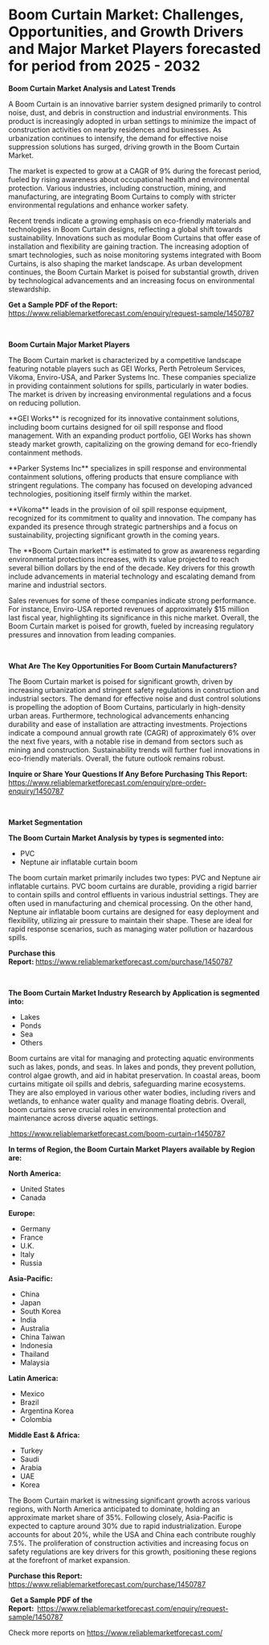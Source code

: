 <p><h1>Boom Curtain Market: Challenges, Opportunities, and Growth Drivers and Major Market Players forecasted for period from 2025 - 2032</h1></p><p><strong>Boom Curtain Market Analysis and Latest Trends</strong></p>
<p><p>A Boom Curtain is an innovative barrier system designed primarily to control noise, dust, and debris in construction and industrial environments. This product is increasingly adopted in urban settings to minimize the impact of construction activities on nearby residences and businesses. As urbanization continues to intensify, the demand for effective noise suppression solutions has surged, driving growth in the Boom Curtain Market.</p><p>The market is expected to grow at a CAGR of 9% during the forecast period, fueled by rising awareness about occupational health and environmental protection. Various industries, including construction, mining, and manufacturing, are integrating Boom Curtains to comply with stricter environmental regulations and enhance worker safety. </p><p>Recent trends indicate a growing emphasis on eco-friendly materials and technologies in Boom Curtain designs, reflecting a global shift towards sustainability. Innovations such as modular Boom Curtains that offer ease of installation and flexibility are gaining traction. The increasing adoption of smart technologies, such as noise monitoring systems integrated with Boom Curtains, is also shaping the market landscape. As urban development continues, the Boom Curtain Market is poised for substantial growth, driven by technological advancements and an increasing focus on environmental stewardship.</p></p>
<p><strong>Get a Sample PDF of the Report:&nbsp;</strong> <a href="https://www.reliablemarketforecast.com/enquiry/request-sample/1450787?utm_campaign=2925&utm_medium=2&utm_source=Github&utm_content=ia&utm_term=02042025&utm_id=boom-curtain">https://www.reliablemarketforecast.com/enquiry/request-sample/1450787</a></p>
<p>&nbsp;</p>
<p><strong>Boom Curtain Major Market Players</strong></p>
<p><p>The Boom Curtain market is characterized by a competitive landscape featuring notable players such as GEI Works, Perth Petroleum Services, Vikoma, Enviro-USA, and Parker Systems Inc. These companies specialize in providing containment solutions for spills, particularly in water bodies. The market is driven by increasing environmental regulations and a focus on reducing pollution.</p><p>**GEI Works** is recognized for its innovative containment solutions, including boom curtains designed for oil spill response and flood management. With an expanding product portfolio, GEI Works has shown steady market growth, capitalizing on the growing demand for eco-friendly containment methods. </p><p>**Parker Systems Inc** specializes in spill response and environmental containment solutions, offering products that ensure compliance with stringent regulations. The company has focused on developing advanced technologies, positioning itself firmly within the market.</p><p>**Vikoma** leads in the provision of oil spill response equipment, recognized for its commitment to quality and innovation. The company has expanded its presence through strategic partnerships and a focus on sustainability, projecting significant growth in the coming years.</p><p>The **Boom Curtain market** is estimated to grow as awareness regarding environmental protections increases, with its value projected to reach several billion dollars by the end of the decade. Key drivers for this growth include advancements in material technology and escalating demand from marine and industrial sectors.</p><p>Sales revenues for some of these companies indicate strong performance. For instance, Enviro-USA reported revenues of approximately $15 million last fiscal year, highlighting its significance in this niche market. Overall, the Boom Curtain market is poised for growth, fueled by increasing regulatory pressures and innovation from leading companies.</p></p>
<p>&nbsp;</p>
<p><strong>What Are The Key Opportunities For Boom Curtain Manufacturers?</strong></p>
<p><p>The Boom Curtain market is poised for significant growth, driven by increasing urbanization and stringent safety regulations in construction and industrial sectors. The demand for effective noise and dust control solutions is propelling the adoption of Boom Curtains, particularly in high-density urban areas. Furthermore, technological advancements enhancing durability and ease of installation are attracting investments. Projections indicate a compound annual growth rate (CAGR) of approximately 6% over the next five years, with a notable rise in demand from sectors such as mining and construction. Sustainability trends will further fuel innovations in eco-friendly materials. Overall, the future outlook remains robust.</p></p>
<p><strong>Inquire or Share Your Questions If Any Before Purchasing This Report:</strong> <a href="https://www.reliablemarketforecast.com/enquiry/pre-order-enquiry/1450787?utm_campaign=2925&utm_medium=2&utm_source=Github&utm_content=ia&utm_term=02042025&utm_id=boom-curtain">https://www.reliablemarketforecast.com/enquiry/pre-order-enquiry/1450787</a></p>
<p>&nbsp;</p>
<p><strong>Market Segmentation</strong></p>
<p><strong>The Boom Curtain Market Analysis by types is segmented into:</strong></p>
<p><ul><li>PVC</li><li>Neptune air inflatable curtain boom</li></ul></p>
<p><p>The boom curtain market primarily includes two types: PVC and Neptune air inflatable curtains. PVC boom curtains are durable, providing a rigid barrier to contain spills and control effluents in various industrial settings. They are often used in manufacturing and chemical processing. On the other hand, Neptune air inflatable boom curtains are designed for easy deployment and flexibility, utilizing air pressure to maintain their shape. These are ideal for rapid response scenarios, such as managing water pollution or hazardous spills.</p></p>
<p><strong>Purchase this Report:&nbsp;</strong><a href="https://www.reliablemarketforecast.com/purchase/1450787?utm_campaign=2925&utm_medium=2&utm_source=Github&utm_content=ia&utm_term=02042025&utm_id=boom-curtain">https://www.reliablemarketforecast.com/purchase/1450787</a></p>
<p>&nbsp;</p>
<p><strong>The Boom Curtain Market Industry Research by Application is segmented into:</strong></p>
<p><ul><li>Lakes</li><li>Ponds</li><li>Sea</li><li>Others</li></ul></p>
<p><p>Boom curtains are vital for managing and protecting aquatic environments such as lakes, ponds, and seas. In lakes and ponds, they prevent pollution, control algae growth, and aid in habitat preservation. In coastal areas, boom curtains mitigate oil spills and debris, safeguarding marine ecosystems. They are also employed in various other water bodies, including rivers and wetlands, to enhance water quality and manage floating debris. Overall, boom curtains serve crucial roles in environmental protection and maintenance across diverse aquatic settings.</p></p>
<p><a href="https://www.reliablemarketforecast.com/boom-curtain-r1450787?utm_campaign=2925&utm_medium=2&utm_source=Github&utm_content=ia&utm_term=02042025&utm_id=boom-curtain">&nbsp;https://www.reliablemarketforecast.com/boom-curtain-r1450787</a></p>
<p><strong>In terms of Region, the Boom Curtain Market Players available by Region are:</strong></p>
<p>
    <p> <strong> North America: </strong>
        <ul>
            <li>United States</li>
            <li>Canada</li>
        </ul>
        </p> 
    <p> <strong> Europe: </strong>
        <ul>
            <li>Germany</li>
            <li>France</li>
            <li>U.K.</li>
            <li>Italy</li>
            <li>Russia</li>
        </ul>
        </p> 
    <p> <strong> Asia-Pacific: </strong>
        <ul>
            <li>China</li>
            <li>Japan</li>
            <li>South Korea</li>
            <li>India</li>
            <li>Australia</li>
            <li>China Taiwan</li>
            <li>Indonesia</li>
            <li>Thailand</li>
            <li>Malaysia</li>
        </ul>
        </p> 
    <p> <strong> Latin America: </strong>
        <ul>
            <li>Mexico</li>
            <li>Brazil</li>
            <li>Argentina Korea</li>
            <li>Colombia</li>
        </ul>
        </p> 
    <p> <strong> Middle East & Africa: </strong>
        <ul>
            <li>Turkey</li>
            <li>Saudi</li>
            <li>Arabia</li>
            <li>UAE</li>
            <li>Korea</li>
        </ul>
    </p>
    </p>
<p><p>The Boom Curtain market is witnessing significant growth across various regions, with North America anticipated to dominate, holding an approximate market share of 35%. Following closely, Asia-Pacific is expected to capture around 30% due to rapid industrialization. Europe accounts for about 20%, while the USA and China each contribute roughly 7.5%. The proliferation of construction activities and increasing focus on safety regulations are key drivers for this growth, positioning these regions at the forefront of market expansion.</p></p>
<p><strong>Purchase this Report: </strong><a href="https://www.reliablemarketforecast.com/purchase/1450787?utm_campaign=2925&utm_medium=2&utm_source=Github&utm_content=ia&utm_term=02042025&utm_id=boom-curtain">https://www.reliablemarketforecast.com/purchase/1450787</a></p>
<p>&nbsp;<strong>Get a Sample PDF of the Report:&nbsp;&nbsp;</strong><a href="https://www.reliablemarketforecast.com/enquiry/request-sample/1450787?utm_campaign=2925&utm_medium=2&utm_source=Github&utm_content=ia&utm_term=02042025&utm_id=boom-curtain">https://www.reliablemarketforecast.com/enquiry/request-sample/1450787</a></p>
<p><strong></strong></p>
<p>Check more reports on <a href="https://www.reliablemarketforecast.com/?utm_campaign=2925&utm_medium=2&utm_source=Github&utm_content=ia&utm_term=02042025&utm_id=boom-curtain">https://www.reliablemarketforecast.com/</a></p>